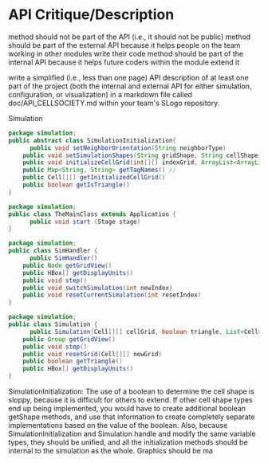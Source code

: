 # API Critique/Description

method should not be part of the API (i.e., it should not be public)
method should be part of the external API because it helps people on the team working in other modules write their code
method should be part of the internal API because it helps future coders within the module extend it

write a simplified (i.e., less than one page) API description of at least one part of the project (both the internal and external API for either simulation, configuration, or visualization) in a markdown file called doc/API_CELLSOCIETY.md within your team's SLogo repository.

Simulation
```java
package simulation;
public abstract class SimulationInitialization{ 
      public void setNeighborOrientation(String neighborType) 
    public void setSimulationShapes(String gridShape, String cellShape) 
    public void initializeCellGrid(int[][] indexGrid, ArrayList<ArrayList<Integer>> constructorInts, ArrayList<ArrayList<Double>> constructorDoubles) //external
    public Map<String, String> getTagNames() //
    public Cell[][] getInitializedCellGrid()
    public boolean getIsTriangle() 
}

package simulation;
public class TheMainClass extends Application { 
      public void start (Stage stage) 
}

package simulation;
public class SimHandler { 
      public SimHandler()
    public Node getGridView()
    public HBox[] getDisplayUnits()
    public void step()
    public void switchSimulation(int newIndex)
    public void resetCurrentSimulation(int resetIndex) 
}

package simulation;
public class Simulation { 
      public Simulation(Cell[][] cellGrid, boolean triangle, List<Cell> cellTypes)
    public Group getGridView() 
    public void step() 
    public void resetGrid(Cell[][] newGrid) 
    public boolean getTriangle() 
    public HBox[] getDisplayUnits()
}
```
SimulationInitialization: The use of a boolean to determine the cell shape is sloppy, because it is difficult for others to extend. If other cell shape types end up being implemented, you would have to create additional boolean getShape methods, and use that information to create completely separate implementations based on the value of the boolean. Also, because SimulationInitialization and Simulation handle and modify the same variable types, they should be unified, and all the initialization methods should be internal to the simulation as the whole. Graphics should be ma
